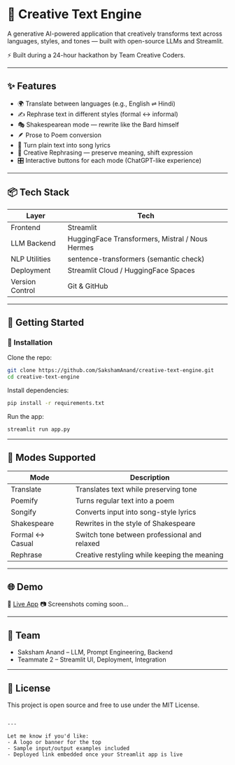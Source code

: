 # 🧠 Creative Text Engine

A generative AI-powered application that creatively transforms text across languages, styles, and tones — built with open-source LLMs and Streamlit.

⚡ Built during a 24-hour hackathon by Team Creative Coders.

---

## ✨ Features

- 🌍 Translate between languages (e.g., English ⇌ Hindi)
- ✍️ Rephrase text in different styles (formal ↔ informal)
- 🎭 Shakespearean mode — rewrite like the Bard himself
- 🪶 Prose to Poem conversion
- 🎵 Turn plain text into song lyrics
- 🔁 Creative Rephrasing — preserve meaning, shift expression
- 🎛️ Interactive buttons for each mode (ChatGPT-like experience)

---

## 📦 Tech Stack

| Layer           | Tech                                 |
|----------------|--------------------------------------|
| Frontend        | Streamlit                            |
| LLM Backend     | HuggingFace Transformers, Mistral / Nous Hermes |
| NLP Utilities   | sentence-transformers (semantic check) |
| Deployment      | Streamlit Cloud / HuggingFace Spaces |
| Version Control | Git & GitHub                         |

---

## 🚀 Getting Started

### 🔧 Installation

Clone the repo:
```bash
git clone https://github.com/SakshamAnand/creative-text-engine.git
cd creative-text-engine
````

Install dependencies:

```bash
pip install -r requirements.txt
```

Run the app:

```bash
streamlit run app.py
```

---

## 🧠 Modes Supported

| Mode            | Description                                  |
| --------------- | -------------------------------------------- |
| Translate       | Translates text while preserving tone        |
| Poemify         | Turns regular text into a poem               |
| Songify         | Converts input into song-style lyrics        |
| Shakespeare     | Rewrites in the style of Shakespeare         |
| Formal ↔ Casual | Switch tone between professional and relaxed |
| Rephrase        | Creative restyling while keeping the meaning |

---

## 🌐 Demo

🚀 [Live App](https://your-deployment-link.streamlit.app)
📷 Screenshots coming soon...

---

## 🤝 Team

* Saksham Anand – LLM, Prompt Engineering, Backend
* Teammate 2 – Streamlit UI, Deployment, Integration

---

## 📄 License

This project is open source and free to use under the MIT License.

```

---

Let me know if you'd like:
- A logo or banner for the top
- Sample input/output examples included
- Deployed link embedded once your Streamlit app is live
```

